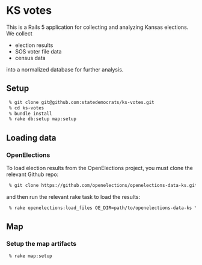 # KS votes

This is a Rails 5 application for collecting and analyzing Kansas elections. We collect

* election results
* SOS voter file data
* census data

into a normalized database for further analysis.

## Setup

```bash
 % git clone git@github.com:statedemocrats/ks-votes.git
 % cd ks-votes
 % bundle install
 % rake db:setup map:setup
```

## Loading data

### OpenElections

To load election results from the OpenElections project, you must clone the relevant Github repo:

```bash
 % git clone https://github.com/openelections/openelections-data-ks.git
```

and then run the relevant rake task to load the results:

```bash
 % rake openelections:load_files OE_DIR=path/to/openelections-data-ks YEAR=2016,2014,2012
```


## Map

### Setup the map artifacts

```bash
 % rake map:setup
```
